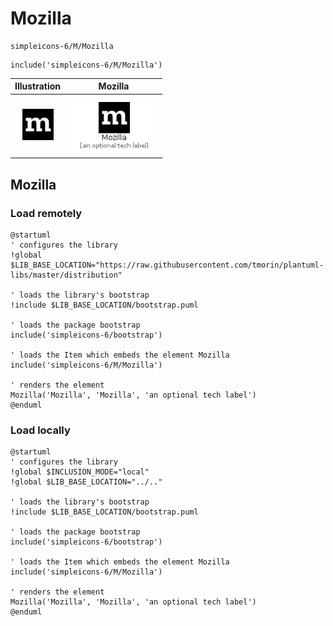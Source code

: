 # Mozilla


```text
simpleicons-6/M/Mozilla
```

```text
include('simpleicons-6/M/Mozilla')
```



| Illustration | Mozilla |
| :---: | :---: |
| ![illustration for Illustration](../../simpleicons-6/M/Mozilla.png) | ![illustration for Mozilla](../../simpleicons-6/M/Mozilla.Local.png) |




## Mozilla

### Load remotely
```plantuml
@startuml
' configures the library
!global $LIB_BASE_LOCATION="https://raw.githubusercontent.com/tmorin/plantuml-libs/master/distribution"

' loads the library's bootstrap
!include $LIB_BASE_LOCATION/bootstrap.puml

' loads the package bootstrap
include('simpleicons-6/bootstrap')

' loads the Item which embeds the element Mozilla
include('simpleicons-6/M/Mozilla')

' renders the element
Mozilla('Mozilla', 'Mozilla', 'an optional tech label')
@enduml
```

### Load locally
```plantuml
@startuml
' configures the library
!global $INCLUSION_MODE="local"
!global $LIB_BASE_LOCATION="../.."

' loads the library's bootstrap
!include $LIB_BASE_LOCATION/bootstrap.puml

' loads the package bootstrap
include('simpleicons-6/bootstrap')

' loads the Item which embeds the element Mozilla
include('simpleicons-6/M/Mozilla')

' renders the element
Mozilla('Mozilla', 'Mozilla', 'an optional tech label')
@enduml
```

